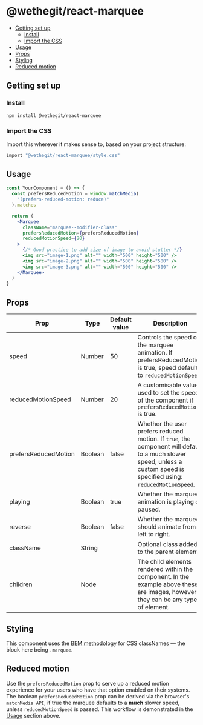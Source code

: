 # @wethegit/react-marquee

- [Getting set up](#getting-set-up)
  - [Install](#install)
  - [Import the CSS](#import-the-css)
- [Usage](#usage)
- [Props](#props)
- [Styling](#styling)
- [Reduced motion](#reduced-motion)

## Getting set up

### Install

```bash
npm install @wethegit/react-marquee
```

### Import the CSS

Import this wherever it makes sense to, based on your project structure:

```bash
import "@wethegit/react-marquee/style.css"
```

## Usage

```jsx
const YourComponent = () => {
  const prefersReducedMotion = window.matchMedia(
    "(prefers-reduced-motion: reduce)"
  ).matches

  return (
    <Marquee
      className="marquee--modifier-class"
      prefersReducedMotion={prefersReducedMotion}
      reducedMotionSpeed={20}
    >
      {/* Good practice to add size of image to avoid stutter */}
      <img src="image-1.png" alt="" width="500" height="500" />
      <img src="image-2.png" alt="" width="500" height="500" />
      <img src="image-3.png" alt="" width="500" height="500" />
    </Marquee>
  )
}
```

## Props

| Prop                 | Type    | Default value | Description                                                                                                                                                            |
| -------------------- | ------- | ------------- | ---------------------------------------------------------------------------------------------------------------------------------------------------------------------- |
| speed                | Number  | 50            | Controls the speed of the marquee animation. If prefersReducedMotion is true, speed defaults to `reducedMotionSpeed`.                                                  |
| reducedMotionSpeed   | Number  | 20            | A customisable value used to set the speed of the component if `prefersReducedMotion` is true.                                                                         |
| prefersReducedMotion | Boolean | false         | Whether the user prefers reduced motion. If `true`, the component will default to a much slower speed, unless a custom speed is specified using: `reducedMotionSpeed`. |
| playing              | Boolean | true          | Whether the marquee animation is playing or paused.                                                                                                                    |
| reverse              | Boolean | false         | Whether the marquee should animate from left to right.                                                                                                                 |
| className            | String  |               | Optional class added to the parent element.                                                                                                                            |
| children             | Node    |               | The child elements rendered within the component. In the example above these are images, however they can be any type of element.                                      |

## Styling

This component uses the [BEM methodology](https://getbem.com/) for CSS classNames — the block here being `.marquee`.

## Reduced motion

Use the `prefersReducedMotion` prop to serve up a reduced motion experience for your users who have that option enabled on their systems. The boolean `prefersReducedMotion` prop can be derived via the browser's `matchMedia API`, if true the marquee defaults to a **much** slower speed, unless `reducedMotionSpeed` is passed. This workflow is demonstrated in the [Usage](#usage) section above.
